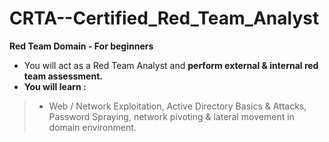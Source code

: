 # CRTA--Certified_Red_Team_Analyst

**Red Team Domain - For beginners** 
- You will act as a Red Team Analyst and **perform external & internal red team assessment.**
- **You will learn :**
> - Web / Network Exploitation, Active Directory Basics & Attacks, Password Spraying, network pivoting & lateral movement in domain environment.
